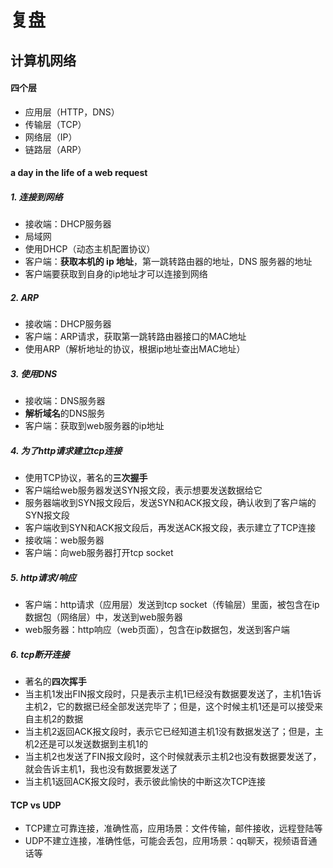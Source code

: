 # 复盘
## 计算机网络
#### 四个层
- 应用层（HTTP，DNS）
- 传输层（TCP）
- 网络层（IP）
- 链路层（ARP）
#### a day in the life of a web request
##### 1. 连接到网络
- 接收端：DHCP服务器
- 局域网
- 使用DHCP（动态主机配置协议）
- 客户端：**获取本机的 ip 地址**，第一跳转路由器的地址，DNS 服务器的地址
- 客户端要获取到自身的ip地址才可以连接到网络
##### 2. ARP
- 接收端：DHCP服务器
- 客户端：ARP请求，获取第一跳转路由器接口的MAC地址
- 使用ARP（解析地址的协议，根据ip地址查出MAC地址）
##### 3. 使用DNS
- 接收端：DNS服务器
- **解析域名**的DNS服务
- 客户端：获取到web服务器的ip地址
##### 4. 为了http请求建立tcp连接
- 使用TCP协议，著名的**三次握手**
- 客户端给web服务器发送SYN报文段，表示想要发送数据给它
- 服务器端收到SYN报文段后，发送SYN和ACK报文段，确认收到了客户端的SYN报文段
- 客户端收到SYN和ACK报文段后，再发送ACK报文段，表示建立了TCP连接
- 接收端：web服务器
- 客户端：向web服务器打开tcp socket
##### 5. http请求/响应
- 客户端：http请求（应用层）发送到tcp socket（传输层）里面，被包含在ip数据包（网络层）中，发送到web服务器
- web服务器：http响应（web页面），包含在ip数据包，发送到客户端
##### 6. tcp断开连接
- 著名的**四次挥手**
- 当主机1发出FIN报文段时，只是表示主机1已经没有数据要发送了，主机1告诉主机2，它的数据已经全部发送完毕了；但是，这个时候主机1还是可以接受来自主机2的数据
- 当主机2返回ACK报文段时，表示它已经知道主机1没有数据发送了；但是，主机2还是可以发送数据到主机1的
- 当主机2也发送了FIN报文段时，这个时候就表示主机2也没有数据要发送了，就会告诉主机1，我也没有数据要发送了
- 当主机1返回ACK报文段时，表示彼此愉快的中断这次TCP连接

#### TCP vs UDP
- TCP建立可靠连接，准确性高，应用场景：文件传输，邮件接收，远程登陆等
- UDP不建立连接，准确性低，可能会丢包，应用场景：qq聊天，视频语音通话等